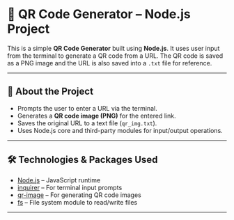 # 🔲 QR Code Generator – Node.js Project

This is a simple **QR Code Generator** built using **Node.js**. It uses user input from the terminal to generate a QR code from a URL. The QR code is saved as a PNG image and the URL is also saved into a `.txt` file for reference.

---

## 🚀 About the Project

- Prompts the user to enter a URL via the terminal.
- Generates a **QR code image (PNG)** for the entered link.
- Saves the original URL to a text file (`qr_img.txt`).
- Uses Node.js core and third-party modules for input/output operations.

---

## 🛠️ Technologies & Packages Used

- [Node.js](https://nodejs.org/) – JavaScript runtime
- [inquirer](https://www.npmjs.com/package/inquirer) – For terminal input prompts
- [qr-image](https://www.npmjs.com/package/qr-image) – For generating QR code images
- [fs](https://nodejs.org/api/fs.html) – File system module to read/write files

---

